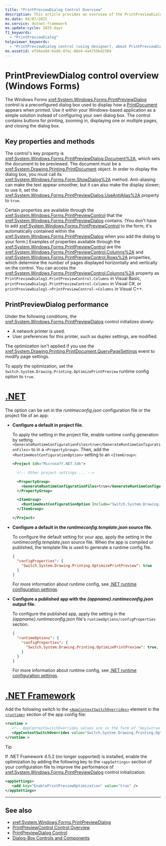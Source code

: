 ```yaml
---
title: "PrintPreviewDialog Control Overview"
description: This article provides an overview of the PrintPreviewDialog control in Windows Forms, which is a preconfigured dialog box.
ms.date: 04/07/2025
ms.service: dotnet-framework
ms.update-cycle: 1825-days
f1_keywords:
  - "PrintPreviewDialog"
helpviewer_keywords:
  - "PrintPreviewDialog control (using designer), about PrintPreviewDialog"
ms.assetid: efd4ee8d-6edd-47ec-88e4-4a4759bd2384
---
```

# PrintPreviewDialog control overview (Windows Forms)

The Windows Forms <xref:System.Windows.Forms.PrintPreviewDialog> control is a preconfigured dialog box used to display how a [PrintDocument](printdocument-component-windows-forms.md) appears when printed. Use it within your Windows-based application as a simple solution instead of configuring your own dialog box. The control contains buttons for printing, zooming in, displaying one or multiple pages, and closing the dialog box.

## Key properties and methods

The control's key property is <xref:System.Windows.Forms.PrintPreviewDialog.Document%2A>, which sets the document to be previewed. The document must be a <xref:System.Drawing.Printing.PrintDocument> object. In order to display the dialog box, you must call its <xref:System.Windows.Forms.Form.ShowDialog%2A> method. Anti-aliasing can make the text appear smoother, but it can also make the display slower; to use it, set the <xref:System.Windows.Forms.PrintPreviewDialog.UseAntiAlias%2A> property to `true`.

Certain properties are available through the <xref:System.Windows.Forms.PrintPreviewControl> that the <xref:System.Windows.Forms.PrintPreviewDialog> contains. (You don't have to add <xref:System.Windows.Forms.PrintPreviewControl> to the form; it's automatically contained within the <xref:System.Windows.Forms.PrintPreviewDialog> when you add the dialog to your form.) Examples of properties available through the <xref:System.Windows.Forms.PrintPreviewControl> are the <xref:System.Windows.Forms.PrintPreviewControl.Columns%2A> and <xref:System.Windows.Forms.PrintPreviewControl.Rows%2A> properties, which determine the number of pages displayed horizontally and vertically on the control. You can access the <xref:System.Windows.Forms.PrintPreviewControl.Columns%2A> property as `PrintPreviewDialog1.PrintPreviewControl.Columns` in Visual Basic, `printPreviewDialog1.PrintPreviewControl.Columns` in Visual C#, or `printPreviewDialog1->PrintPreviewControl->Columns` in Visual C++.

## PrintPreviewDialog performance

Under the following conditions, the <xref:System.Windows.Forms.PrintPreviewDialog> control initializes slowly:

- A network printer is used.
- User preferences for this printer, such as duplex settings, are modified.

The optimization isn't applied if you use the <xref:System.Drawing.Printing.PrintDocument.QueryPageSettings> event to modify page settings.

To apply the optimization, set the `Switch.System.Drawing.Printing.OptimizePrintPreview` runtime config option to `true`.

# [.NET](#tab/dotnet)

The option can be set in the _runtimeconfig.json_ configuration file or the project file of an app:

- **Configure a default in project file.**

  To apply the setting in the project file, enable runtime config generation by setting `<GenerateRuntimeConfigurationFiles>true</GenerateRuntimeConfigurationFiles>` to in a `<PropertyGroup>`. Then, add the `<RuntimeHostConfigurationOption>` setting to an `<ItemGroup>`:

  ```xml
  <Project Sdk="Microsoft.NET.Sdk">

    <!-- Other project settings ... -->

    <PropertyGroup>
      <GenerateRuntimeConfigurationFiles>true</GenerateRuntimeConfigurationFiles>
    </PropertyGroup>

    <ItemGroup>
      <RuntimeHostConfigurationOption Include="Switch.System.Drawing.Printing.OptimizePrintPreview" Value="true" />
    </ItemGroup>

  </Project>
  ```

- **Configure a default in the _runtimeconfig.template.json_ source file.**

  To configure the default setting for your app, apply the setting in the _runtimeconfig.template.json_ source file. When the app is compiled or published, the template file is used to generate a runtime config file.

  ```json
  {
    "configProperties": {
      "Switch.System.Drawing.Printing.OptimizePrintPreview": true
    }
  }
  ```

  For more information about runtime config, see [.NET runtime configuration settings](/dotnet/core/runtime-config/).

- **Configure a published app with the _{appname}.runtimeconfig.json_ output file.**

  To configure the published app, apply the setting in the _{appname}.runtimeconfig.json_ file's `runtimeOptions/configProperties` section.

  ```json
  {
    "runtimeOptions": {
      "configProperties": {
        "Switch.System.Drawing.Printing.OptimizePrintPreview": true,
      }
    }
  }
  ```

  For more information about runtime config, see [.NET runtime configuration settings](/dotnet/core/runtime-config/).

# [.NET Framework](#tab/dotnetframework)

Add the following switch to the [`<AppContextSwitchOverrides>`](/dotnet/framework/configure-apps/file-schema/runtime/appcontextswitchoverrides-element) element in the [`<runtime>`](/dotnet/framework/configure-apps/file-schema/runtime/index) section of the app config file:

```xml
<runtime >
   <!-- AppContextSwitchOverrides values are in the form of "key1=true|false;key2=true|false" -->
   <AppContextSwitchOverrides value="Switch.System.Drawing.Printing.OptimizePrintPreview=true" />
</runtime >
```

> [!TIP]
> If .NET Framework 4.5.2 (no longer supported) is installed, enable the optimization by adding the following key to the `<appSettings>` section of your configuration file to improve the performance of <xref:System.Windows.Forms.PrintPreviewDialog> control initialization:
>
> ```xml
> <appSettings>
>    <add key="EnablePrintPreviewOptimization" value="true" />
> </appSettings>
> ```

---

## See also

- <xref:System.Windows.Forms.PrintPreviewDialog>
- [PrintPreviewControl Control Overview](printpreviewcontrol-control-overview-windows-forms.md)
- [PrintPreviewDialog Control](printpreviewdialog-control-windows-forms.md)
- [Dialog-Box Controls and Components](dialog-box-controls-and-components-windows-forms.md)
